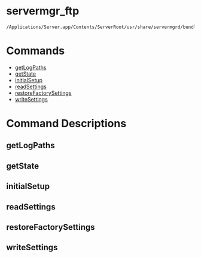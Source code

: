 # servermgr_ftp

```console
/Applications/Server.app/Contents/ServerRoot/usr/share/servermgrd/bundles/servermgr_ftp.bundle/Contents/MacOS/servermgr_ftp
```

# Commands

* [getLogPaths](https://github.com/erikberglund/servermgr_commands/blob/master/servermgr_ftp.md#getlogpaths)
* [getState](https://github.com/erikberglund/servermgr_commands/blob/master/servermgr_ftp.md#getstate)
* [initialSetup](https://github.com/erikberglund/servermgr_commands/blob/master/servermgr_ftp.md#initialsetup)
* [readSettings](https://github.com/erikberglund/servermgr_commands/blob/master/servermgr_ftp.md#readsettings)
* [restoreFactorySettings](https://github.com/erikberglund/servermgr_commands/blob/master/servermgr_ftp.md#restorefactorysettings)
* [writeSettings](https://github.com/erikberglund/servermgr_commands/blob/master/servermgr_ftp.md#writesettings)

# Command Descriptions

## getLogPaths

## getState

## initialSetup

## readSettings

## restoreFactorySettings

## writeSettings

